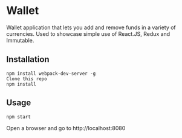 # Wallet

Wallet application that lets you add and remove funds in a variety of currencies. Used to showcase simple use of React.JS, Redux and Immutable.

## Installation

```
npm install webpack-dev-server -g
Clone this repo
npm install
```

## Usage

```npm start```

Open a browser and go to http://localhost:8080
